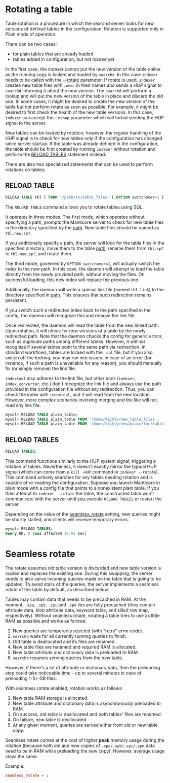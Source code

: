 # Rotating a table

Table rotation is a procedure in which the searchd server looks for new versions of defined tables in the configuration. Rotation is supported only in Plain mode of operation.

There can be two cases:

* for plain tables that are already loaded
* tables added in configuration, but not loaded yet

In the first case, the indexer cannot put the new version of the table online as the running copy is locked and loaded by `searchd`. In this case `indexer` needs to be called with the [--rotate](../../Data_creation_and_modification/Adding_data_from_external_storages/Plain_tables_creation.md#Indexer-command-line-arguments) parameter. If rotate is used, `indexer` creates new table files with `.new.` in their names and sends a *HUP* signal to `searchd` informing it about the new version. The `searchd` will perform a lookup and will put the new version of the table in place and discard the old one. In some cases, it might be desired to create the new version of the table but not perform rotate as soon as possible. For example, it might be desired to first check the health of the new table versions. In this case,  `indexer` can accept the`--nohup` parameter which will forbid sending the HUP signal to the server.

New tables can be loaded by rotation; however, the regular handling of the HUP signal is to check for new tables only if the configuration has changed since server startup. If the table was already defined in the configuration, the table should be first created by running `indexer` without rotation and perform the [RELOAD TABLES](../../Data_creation_and_modification/Adding_data_from_external_storages/Rotating_a_table.md#RELOAD-TABLES) statement instead.

There are also two specialized statements that can be used to perform rotations on tables:

## RELOAD TABLE

```sql
RELOAD TABLE tbl [ FROM '/path/to/table_files' [ OPTION switchover=1 ] ];
```

The `RELOAD TABLE` command allows you to rotate tables using SQL.

It operates in three modes. The first mode, which operates without specifying a path, prompts the Manticore server to check for new table files in the directory specified by the [path](../../Creating_a_table/Local_tables/Plain_and_real-time_table_settings.md#path). New table files should be named as `tbl.new.sp?`.

If you additionally specify a path, the server will look for the table files in the specified directory, move them to the table [path](../../Creating_a_table/Local_tables/Plain_and_real-time_table_settings.md#path), rename them from `tbl.sp?` to `tbl.new.sp?`, and rotate them.

The third mode, governed by `OPTION switchover=1`, will actually switch the index to the new path. In this case, the daemon will attempt to load the table directly from the newly provided path, without moving the files. On successful loading, this new index will replace the previous one.

Additionally, the daemon will write a special link file (named `tbl.link`) to the directory specified in [path](../../Creating_a_table/Local_tables/Plain_and_real-time_table_settings.md#path). This ensures that such redirection remains persistent.

If you switch such a redirected index back to the path specified in the config, the daemon will recognize this and remove the link file.

Once redirected, the daemon will read the table from the new linked path. Upon rotation, it will check for new versions of a table by the newly redirected path. Note that the daemon checks the config for generic errors, such as duplicate paths among different tables. However, it will not recognize if several tables point to the same path via redirection. In standard workflows, tables are locked with the `.spl` file, but if you also switch off the locking, you may run into issues. In case of an error (for instance, if such a path is unavailable for any reason), you should manually fix (or simply remove) the link file.

`indextool` also adheres to the link file, but other tools (`indexer`, `index_converter`, etc.) don't recognize the link file and always use the path provided in the configuration file without any redirection. Thus, you can check the index with `indextool`, and it will read from the new location. However, more complex scenarios involving merging and the like will not read any link file.

```sql
mysql> RELOAD TABLE plain_table;
mysql> RELOAD TABLE plain_table FROM '/home/mighty/new_table_files';
mysql> RELOAD TABLE plain_table FROM '/home/mighty/new/place/for/table/table_files' OPTION switchover=1;
```

## RELOAD TABLES

```sql
RELOAD TABLES;
```

This command functions similarly to the HUP system signal, triggering a rotation of tables. Nevertheless, it doesn't exactly mirror the typical HUP signal (which can come from a `kill -HUP` command or `indexer --rotate`). This command actively searches for any tables needing rotation and is capable of re-reading the configuration. Suppose you launch Manticore in plain mode with a config file that points to a nonexistent plain table. If you then attempt to `indexer --rotate` the table, the constructed table won't communicate with the server until you execute `RELOAD TABLES` or restart the server.

Depending on the value of the [seamless_rotate](../../Server_settings/Searchd.md#seamless_rotate) setting, new queries might be shortly stalled, and clients will receive temporary errors.

```sql
mysql> RELOAD TABLES;
Query OK, 0 rows affected (0.01 sec)
```

# Seamless rotate

The rotate assumes old table version is discarded and new table version is loaded and replaces the existing one. During this swapping, the server needs to also serve incoming queries made on the table that is going to be updated. To avoid stalls of the queries, the server implements a seamless rotate of the table by default, as described below.

Tables may contain data that needs to be precached in RAM. At the moment, `.spa`, `.spb`, `.spi` and `.spm` iles are fully precached (they contain attribute data, blob attribute data, keyword table, and killed row map, respectively). Without seamless rotate, rotating a table tries to use as little RAM as possible and works as follows:

1. New queries are temporarily rejected (with "retry" error code).
2. `searchd` waits for all currently running queries to finish.
3. Old table is deallocated and its files are renamed.
4. New table files are renamed and required RAM is allocated.
5. New table attribute and dictionary data is preloaded to RAM.
6. `searchd` resumes serving queries from the new table.

However, if there's a lot of attribute or dictionary data, then the preloading step could take noticeable time - up to several minutes in case of preloading 1-5+ GB files.

With seamless rotate enabled, rotation works as follows:

1. New table RAM storage is allocated.
2. New table attribute and dictionary data is asynchronously preloaded to RAM.
3. On success, old table is deallocated and both tables' files are renamed.
4. On failure, new table is deallocated.
5. At any given moment, queries are served either from old or new table copy.

Seamless rotate comes at the cost of higher **peak** memory usage during the rotation (because both old and new copies of `.spa/.spb/.spi/.spm` data need to be in RAM while preloading the new copy). However, average usage stays the same.

Example:

```ini
seamless_rotate = 1
```
<!-- proofread -->
